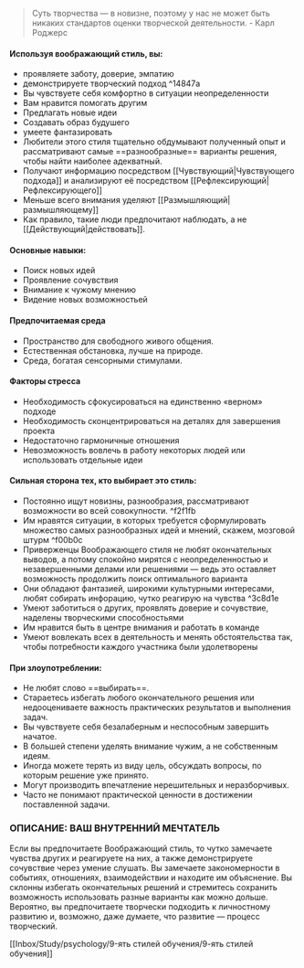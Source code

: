 >Суть творчества — в новизне, поэтому у нас не может быть никаких стандартов оценки творческой деятельности. 
\- Карл Роджерс
#### Используя воображающий стиль, вы:
- проявляете заботу, доверие, эмпатию
- демонстрируете творческий подход ^14847a
- Вы чувствуете себя комфортно в ситуации неопределенности
- Вам нравится помогать другим
- Предлагать новые идеи
- Создавать образ будушего
- умеете фантазировать
- Любители этого стиля тщательно обдумывают полученный опыт и рассматривают самые ==разнообразные== варианты решения, чтобы найти наиболее адекватный.
- Получают информацию посредством [[Чувствующий|Чувствующего подхода]] и анализируют её посредством [[Рефлексирующий|Рефлексирующего]]
- Меньше всего внимания уделяют [[Размышляющий|размышляющему]]
- Как правило, такие люди предпочитают наблюдать, а не [[Действующий|действовать]]. 

#### Основные навыки:
- Поиск новых идей
- Проявление сочувствия
- Внимание к чужому мнению
- Видение новых возможностьей


#### Предпочитаемая среда
- Пространство для свободного живого общения.
- Естественная обстановка, лучше на природе.
- Среда, богатая сенсорными стимулами.

#### Факторы стресса
- Необходимость сфокусироваться на единственно «верном» подходе 
- Необходимость сконцентрироваться на деталях для завершения проекта 
- Недостаточно гармоничные отношения 
- Невозможность вовлечь в работу некоторых людей или использовать отдельные идеи

#### Сильная сторона тех, кто выбирает это стиль:
- Постоянно ищут новизны, разнообразия, рассматривают возможности во всей совокупности. ^f2f1fb
- Им нравятся ситуации, в которых требуется сформулировать множество самых разнообразных идей и мнений, скажем, мозговой штурм ^f00b0c
- Приверженцы Воображающего стиля не любят окончательных выводов, а потому спокойно мирятся с неопределенностью и незавершенными делами или решениями — ведь это оставляет возможность продолжить поиск оптимального варианта
- Они обладают фантазией, широкими культурными интересами, любят собирать инфорацию, чутко реагирую на чувства ^3c8d1e
- Умеют заботиться о других, проявлять доверие и сочувствие, наделены творческими способностьями
- Им нравится быть в центре внимания и работать в команде
- Умеют вовлекать всех в деятельность и менять обстоятельства так, чтобы потребности каждого участника были удолетворены

#### При злоупотреблении:
- Не любят слово ==выбирать==.
- Стараетесь избегать любого окончательного решения или недооцениваете важность практических результатов и выполнения задач.
- Вы чувствуете себя безалаберным и неспособным завершить начатое.
- В большей степени уделять внимание чужим, а не собственным идеям.
- Иногда можете терять из виду цель, обсуждать вопросы, по которым решение уже принято.
- Могут производить впечатление нерешительных и неразборчивых.
- Часто не понимают практической ценности в достижении поставленной задачи.

### ОПИСАНИЕ: ВАШ ВНУТРЕННИЙ МЕЧТАТЕЛЬ 
Если вы предпочитаете Воображающий стиль, то чутко замечаете чувства других и реагируете на них, а также демонстрируете сочувствие через умение слушать. Вы замечаете закономерности в событиях, отношениях, взаимодействии и находите им объяснение. Вы склонны избегать окончательных решений и стремитесь сохранить возможность использовать разные варианты как можно дольше. Вероятно, вы предпочитаете творчески подходить к личностному развитию и, возможно, даже думаете, что развитие — процесс творческий.


[[Inbox/Study/psychology/9-ять стилей обучения/9-ять стилей обучения]]

